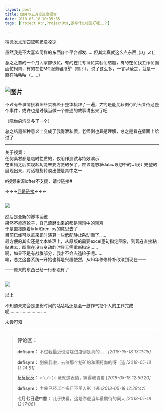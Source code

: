 ```yaml
---
layout: post
title: 四月与五月之进度报告
date: 2018-05-18 10:35:35
tags: [Project Ktr,ProjectUta,该写什么标签好呢……？]

---
```

稍微发点东西证明还没凉凉

虽然我是不大喜欢同样的东西各个平台都发……但其实真就这么点东西_(:з」∠)_

总之之前的一个月大家都很忙，有的在忙考试忙实验忙结题，有的在忙找工作忙画画<span style="text-decoration:line-through;">忙柯南</span>，有的在忙<span style="text-decoration:line-through;">MC服务器挖矿</span>（咦？），说了这么多，一言以蔽之，就是一直在咕咕咕（……）

![图片](./images/_LofteremhSNkVpRmJBejhUL3FqY2F0UTFjOGlubU5iU1NocmRQYVpDK1hFYzA2eVl3MWxzZko2NnF3PT0.gif?=imageView&thumbnail=500x0&quality=96&stripmeta=0&type=jpg%7Cwatermark&type=2)  
-----------------  

不过有些事情接着某些契机终于整体梳理了一遍，大约是能比较例行的去看待这整个事件，或许也是时候当做一个普通的故事讲出来了吧

（嗯你的坑又多了一个）

总之结题某种意义上变成了我得泄私愤，老师倒也算是理解，总之是看在情面上给过了

-----------------

关于视频：  
任何素材都是临时性质的，仅用作测试与特效演示  
在重构之后实现起功能来要方便的多了，应该能够将dalao设想中的UI设计完整的展现出来，对话框旋转淡出便是其中之一  

#视频来源lofter不支援，请步链接#

→→→[我是链接](http://t.cn/R3Wah8A?m=4240966997316716&u=5526019193)←←←

![](http://imglf3.nosdn.127.net/img/emhSNkVpRmJBejhUL3FqY2F0UTFjMlhwcDJ4cWZMNHdyUGRlTE1LSUlMbE1vb3FUY3pndlRBPT0.png?=imageView&thumbnail=500x0&quality=96&stripmeta=0&type=jpg%7Cwatermark&type=2)  
-----------------  

然后是全新的脚本系统  
果然不能造轮子，自己琢磨出来的都是辣鸡中的辣鸡  
于是直接照着krkr和ren-py的意思去了  
目前已经可以拿来即时演算一些低配静止系动画了……  
最方便的其实还是文本处理上，从原版的需要excel逐句指定图像，到现在直接粘贴进去，图像在没有变动的时候无需重新指定……  
啊，如果不是有战旗部分，我才不会去造轮子呢……  
嘛，总之这套系统一开始也算是兴趣使然，从16年修修补补改改到现在——  

——原来的东西已经一行都没有了  

![](http://imglf6.nosdn.127.net/img/emhSNkVpRmJBejhUL3FqY2F0UTFjNEUwL21wcEhsbVQxcWtrNTM3aEhSaUtUQU9nRmRQYndnPT0.png?=imageView&thumbnail=500x0&quality=96&stripmeta=0&type=jpg%7Cwatermark&type=2)  
-----------------  

以上

不知道未来会是更长时间的咕咕咕还是会一鼓作气把个人的工作完成呢…………………………

未尝可知

---
> ### 评论区：
>**defisym：** 不过我最近也没啥进度倒是真的……  *[2018-05-18 13:15:15]*
>
>**defisym：** 别催我啦，去催那个挖矿的和画柯南的呀（逃  *[2018-05-18 13:14:51]*
>
>**反反反反：** (›&acute;ω`‹ )←我就这表情，等得我胃疼  *[2018-05-18 12:59:20]*
>
>**defisym：** 主催已经半个多月不见人影（逃  *[2018-05-18 12:28:42]*
>
>**七月七日遊中書：** 儿子快看，这是你爸当年最期待的同人  *[2018-05-18 12:17:06]*
>
>
